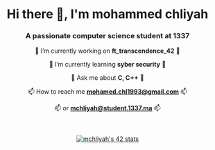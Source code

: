 <h1 align="center">Hi there 👋, I'm mohammed chliyah</h1>
<h3 align="center">A passionate computer science student at 1337</h3>

<div align="center">
  
 🔭 I’m currently working on **ft_transcendence_42** 🔭

 🌱 I’m currently learning **syber security** 🌱

 💬 Ask me about **C, C++** 💬

 📫 How to reach me **mohamed.chl1993@gmail.com** 📫
  
 📫              or **mchliyah@student.1337.ma** 📫
 
</div>
<br/>
<br/>
<div align="center">
<a href="https://github.com/oakoudad/badge42"><img src="https://badge.mediaplus.ma/greenbinary/mchliyah" alt="mchliyah's 42 stats" /></a>
</div>
<br/>
<br/>
